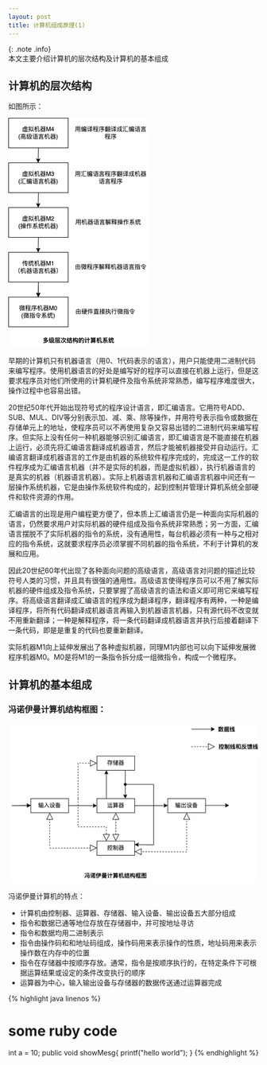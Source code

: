```yaml
---
layout: post
title: 计算机组成原理(1)
---
```

{: .note .info}  
本文主要介绍计算机的层次结构及计算机的基本组成

## 计算机的层次结构
如图所示：  

![](https://raw.githubusercontent.com/ijava-debug/pic/main/%E5%A4%9A%E7%BA%A7%E5%B1%82%E6%AC%A1%E7%BB%93%E6%9E%84%E7%9A%84%E8%AE%A1%E7%AE%97%E6%9C%BA%E7%B3%BB%E7%BB%9F.png)    

早期的计算机只有机器语言（用0、1代码表示的语言），用户只能使用二进制代码来编写程序。使用机器语言的好处是编写好的程序可以直接在机器上运行，但是这要求程序员对他们所使用的计算机硬件及指令系统非常熟悉，编写程序难度很大，操作过程中也容易出错。  

20世纪50年代开始出现符号式的程序设计语言，即汇编语言。它用符号ADD、SUB、MUL、DIV等分别表示加、减、乘、除等操作，并用符号表示指令或数据在存储单元上的地址，使程序员可以不再使用复杂又容易出错的二进制代码来编写程序。但实际上没有任何一种机器能够识别汇编语言，即汇编语言是不能直接在机器上运行，必须先将汇编语言翻译成机器语言，然后才能被机器接受并自动运行。汇编语言翻译成机器语言的工作是由机器的系统软件程序完成的，完成这一工作的软件程序成为汇编语言机器（并不是实际的机器，而是虚拟机器），执行机器语言的是真实的机器（机器语言机器）。实际上机器语言机器和汇编语言机器中间还有一层操作系统机器，它是由操作系统软件构成的，起到控制并管理计算机系统全部硬件和软件资源的作用。

汇编语言的出现是用户编程更方便了，但本质上汇编语言仍是一种面向实际机器的语言，仍然要求用户对实际机器的硬件组成及指令系统非常熟悉；另一方面，汇编语言摆脱不了实际机器的指令的系统，没有通用性，每台机器必须有一种与之相对应的指令系统，这就要求程序员必须掌握不同机器的指令系统，不利于计算机的发展和应用。

因此20世纪60年代出现了各种面向问题的高级语言，高级语言对问题的描述比较符号人类的习惯，并且具有很强的通用性。高级语言使得程序员可以不用了解实际机器的硬件组成及指令系统，只要掌握了高级语言的语法和语义即可用它来编写程序。将高级语言翻译成汇编语言的程序成为翻译程序，翻译程序有两种，一种是编译程序，将所有代码翻译成机器语言再输入到机器语言机器，只有源代码不改变就不用重新翻译；一种是解释程序，将一条代码翻译成机器语言并执行后接着翻译下一条代码，即是是重复的代码也要重新翻译。

实际机器M1向上延伸发展出了各种虚拟机器，同理M1内部也可以向下延伸发展微程序机器M0。M0是将M1的一条指令拆分成一组微指令，构成一个微程序。

## 计算机的基本组成

### 冯诺伊曼计算机结构框图：    

![](https://raw.githubusercontent.com/ijava-debug/pic/main/%E5%86%AF%E8%AF%BA%E4%BC%8A%E6%9B%BC%E8%AE%A1%E7%AE%97%E6%9C%BA%E7%BB%93%E6%9E%84%E6%A1%86%E5%9B%BE.png)



 冯诺伊曼计算机的特点：

+ 计算机由控制器、运算器、存储器、输入设备、输出设备五大部分组成
+ 指令和数据已通等地位存放在存储器中，并可按地址寻访
+ 指令和数据均用二进制表示
+ 指令由操作码和和地址码组成，操作码用来表示操作的性质，地址码用来表示操作数在内存中的位置
+ 指令在存储器中按顺序存放。通常，指令是按顺序执行的，在特定条件下可根据运算结果或设定的条件改变执行的顺序
+ 运算器为中心，输入输出设备与存储器的数据传送通过运算器完成










{% highlight java linenos %}
# some ruby code
int a = 10;
public void showMesg{
	printf("hello world");
}
{% endhighlight %}


